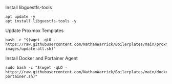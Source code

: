 Install libguestfs-tools
```
apt update -y
apt install libguestfs-tools -y
```

Update Proxmox Templates
```
bash -c "$(wget -qLO - https://raw.githubusercontent.com/NathanWarrick/Boilerplates/main/proxmox/cloud-images/update-all.sh)"
```

Install Docker and Portainer Agent
```
sudo bash -c "$(wget -qLO - https://raw.githubusercontent.com/NathanWarrick/Boilerplates/main/docker/docker-portainer.sh)"
```